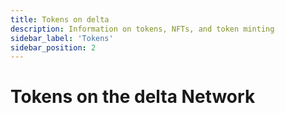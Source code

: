 ```yaml
---
title: Tokens on delta
description: Information on tokens, NFTs, and token minting
sidebar_label: 'Tokens'
sidebar_position: 2
---
```


# Tokens on the delta Network